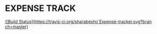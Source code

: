 #	EXPENSE TRACK
[![Build	Status](https://travis-ci.org/sharabeshj/
Expense-tracker.svg?bran
ch=master)](https://travis-ci.org/sharabeshj/Expense-tracker)